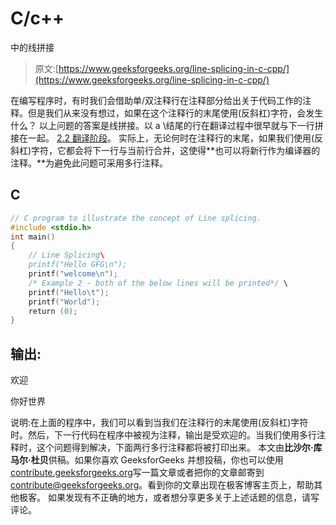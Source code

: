 # C/c++

中的线拼接

> 原文:[https://www.geeksforgeeks.org/line-splicing-in-c-cpp/](https://www.geeksforgeeks.org/line-splicing-in-c-cpp/)

在编写程序时，有时我们会借助单/双注释行在注释部分给出关于代码工作的注释。但是我们从来没有想过，如果在这个注释行的末尾使用\(反斜杠)字符，会发生什么？
以上问题的答案是线拼接。以 a \结尾的行在翻译过程中很早就与下一行拼接在一起。 [2.2 翻译阶段](http://en.cppreference.com/w/cpp/language/translation_phases)。
实际上，无论何时在注释行的末尾，如果我们使用\(反斜杠)字符，它都会将下一行与当前行合并，这使得**也可以将新行作为编译器的注释。**为避免此问题可采用多行注释。

## C

```cpp
// C program to illustrate the concept of Line splicing.
#include <stdio.h>
int main()
{
    // Line Splicing\
    printf("Hello GFG\n");
    printf("welcome\n");
    /* Example 2 - both of the below lines will be printed*/ \
    printf("Hello\t");
    printf("World");
    return (0);
}
```

## **输出:**

欢迎

你好世界

说明:在上面的程序中，我们可以看到当我们在注释行的末尾使用\(反斜杠)字符时。然后，下一行代码在程序中被视为注释，输出是受欢迎的。当我们使用多行注释时，这个问题得到解决，下面两行多行注释都将被打印出来。
本文由**比沙尔·库马尔·杜贝**供稿。如果你喜欢 GeeksforGeeks 并想投稿，你也可以使用[contribute.geeksforgeeks.org](http://www.contribute.geeksforgeeks.org)写一篇文章或者把你的文章邮寄到 contribute@geeksforgeeks.org。看到你的文章出现在极客博客主页上，帮助其他极客。
如果发现有不正确的地方，或者想分享更多关于上述话题的信息，请写评论。